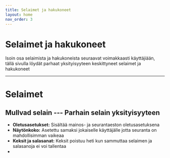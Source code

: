 ```yaml
---
title: Selaimet ja hakukoneet
layout: home
nav_order: 3
---
```


# Selaimet ja hakukoneet
Isoin osa selaimista ja hakukoneista seuraavat voimakkaasti käyttäjiään, tällä sivulla löydät parhaat yksityisyyteen keskittyneet selaimet ja hakukoneet

---
# Selaimet
## Mullvad selain --- Parhain selain yksityisyyteen

 - **Oletusasetukset:** Sisältää mainos- ja seurantaeston oletusasetuksena
 - **Näytönkoko:** Asetettu samaksi jokaiselle käyttäjälle jotta seuranta on mahdollisimman vaikeaa
 - **Keksit ja salasanat:** Keksit poistuu heti kun sammuttaa selaimen ja salasanoja ei voi tallentaa
 - 

